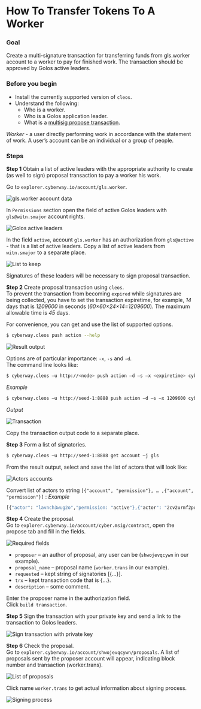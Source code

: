 # How To Transfer Tokens To A Worker

### Goal
Create a multi-signature transaction for transferring funds from gls.worker account to a worker to pay for finished work. The transaction should be approved by Golos active leaders.

### Before you begin
  * Install the currently supported version of `cleos`.
  * Understand the following:
    * Who is a worker.
    * Who is a Golos application leader.
    * What is a [multisig propose transaction](https://docs.cyberway.io/software_manuals/command_reference/multisig#multisig-propose-transaction).
  

*Worker* - a user directly performing work in accordance with the statement of work. A user’s account can be an individual or a group of people.

### Steps

**Step 1** Obtain a list of active leaders with the appropriate authority to create (as well to sign) proposal transaction to pay a worker his work.  

Go to `explorer.cyberway.io/account/gls.worker`.  
 
![gls.worker account data](./images/gls.worker-1.png)
 
In `Permissions` section open the field of active Golos leaders with `gls@witn.smajor` account rights.  
 
![Golos active leaders](./images/leaders-2.png)
 
In the field `active`, account `gls.worker` has an authorization from `gls@active` - that is a list of active leaders. Copy a list of active leaders from `witn.smajor` to a separate place.  
 
![List to keep](./images/leaders_selected-3.png)
 
Signatures of these leaders will be necessary to sign proposal transaction.  

**Step 2** Create proposal transaction using `cleos`.  
To prevent the transaction from becoming `expired` while signatures are being collected, you have to set the transaction expiretime, for example, *14* days that is *1209600* in seconds (*60×60×24×14=1209600*). The maximum allowable time is *45* days.  

For convenience, you can get and use the list of supported options.
```sh
$ cyberway.cleos push action --help
```
 
![Result output](./images/options-4.png)
 
Options are of particular importance: `-x`, `-s` and `-d`.  
The command line looks like:
```sh
$ cyberway.cleos –u http://<node> push action –d –s –x <expiretime> cyber.token transfer '{<gls.worker>, <worker account> , <quantity>, <memo-comment>}' –p gls.worker –bandwidth-provider gls.worker/gls
```
*Example*
```sh
$ cyberway.cleos –u http://seed-1:8888 push action –d –s –x 1209600 cyber.token transfer '{"from":"gls.worker", "to":"shwojevqcywn", "quantity":"1000.000 GOLOS", "memo":""}' –p gls.worker –bandwidth-provider gls.worker/gls
```
*Output*  
 
![Transaction](./images/transaction-5.png)
 
Copy the transaction output code to a separate place.

**Step 3** Form a list of signatories.
```sh
$ cyberway.cleos –u http://seed-1:8888 get account –j gls
```
From the result output, select and save the list of actors that will look like:
 
![Actors accounts](./images/actors-6.png)
 
Convert list of actors to string `[{"account", "permission"}, … ,{"account", "permission"}]` :
*Example*
```sh
[{"actor": "lavnch3wug2o","permission: "active"},{"actor": "2cv2urmf2pud","permission: "active"}, ... ,{"actor": "rtvmqvzi5lvt","permission: "active"}] 
```

**Step 4** Create the proposal.  
Go to `explorer.cyberway.io/account/cyber.msig/contract`, open the propose tab and fill in the fields.  
 
![Required fields](./images/proposal-6.png)
 
  * `proposer` – an author of proposal, any user can be (`shwojevqcywn` in our example).
  * `proposal_name` – proposal name (`worker.trans` in our example).
  * `requested` – kept string of signatories [{...}].
  * `trx` – kept transaction code that is {...}.
  * `description` – some comment.

Enter the proposer name in the authorization field.  
Click `build transaction`.  

**Step 5** Sign the transaction with your private key and send a link to the transaction to Golos leaders.
 
![Sign transaction with private key](./images/sign-transaction-7.png)
 
**Step 6** Check the proposal.  
Go to `explorer.cyberway.io/account/shwojevqcywn/proposals`.
A list of proposals sent by the proposer account will appear, indicating block number and transaction (worker.trans).  
 
![List of proposals](./images/checking-8.png)
 
 Click name `worker.trans` to get actual information about signing process.
 
![Signing process](./images/status-9.png)
 